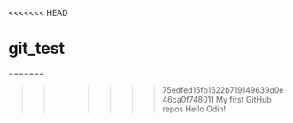 <<<<<<< HEAD
# git_test
=======
>>>>>>> 75edfed15fb1622b719149639d0e46ca0f748011
My first GitHub repos
Hello Odin!
